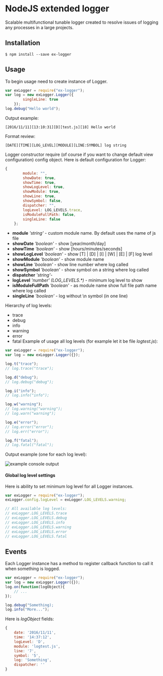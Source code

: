 # NodeJS extended logger
Scalable multifunctional tunable logger created to resolve issues of logging any processes in a large projects.
## Installation
```
$ npm install --save ex-logger
```
## Usage
To begin usage need to create instance of Logger.
```js
var exLogger = require("ex-logger");
var log = new exLogger.Logger({
        singleLine: true
    });
log.debug("Hello world");
```
Output example:
```
[2016/11/11][13:10:31][D][test.js][18] Hello world
```
Format review:
```
[DATE][TIME][LOG_LEVEL][MODULE][LINE:SYMBOL] log string
```
Logger constructor require (of course if you want to change default view configuration) config object. Here is default configuration for Logger:
```js
{
        module: "", 
        showDate: true,
        showTime: true,
        showLogLevel: true,
        showModule: true,
        showLine: true,
        showSymbol: false,
        dispatcher: "",
        logLevel: LOG_LEVELS.trace,
        isModuleFullPath: false,
        singleLine: false
    };
```
- **module** *'string'* - custom module name. By default uses the name of js file
- **showDate** *'boolean'* - show [year/month/day]
- **showTime** *'boolean'* - show [hours/minutes/seconds]
- **showLogLevel** *'boolean'* - show [T] | [D] | [I] | [W] | [E] | [F] log level
- **showModule** *'boolean'* - show module name
- **showLine** *'boolean'* - show line number where log called
- **showSymbol** *'boolean'* - show symbol on a string where log called
- **dispatcher** *'string'*- 
- **logLevel** *'number'* *(LOG_LEVELS.\*)* - minimum log level to show
- **isModuleFullPath** *'boolean'* - as module name show full file path name where log called
- **singleLine** *'boolean'* - log without \n symbol (in one line)

Hierarchy of log levels:
- trace
- debug
- info
- warning
- error
- fatal
Example of usage all log levels (for example let it be file *logtest.js*):
```js
var exLogger = require("ex-logger");
var log = new exLogger.Logger({});

log.t("trace");
// log.trace("trace");

log.d("debug");
// log.debug("debug");

log.i("info");
// log.info("info");

log.w("warning");
// log.warning("warning");
// log.warn("warning");

log.e("error");
// log.error("error");
// log.err("error");

log.f("fatal");
// log.fatal("fatal");
```
Output example (one for each log level):

![example console output](http://i.piccy.info/i9/4a45f080a1fee46f66dbec8140fb0f97/1478866707/24498/1088595/logger_example_view.png)

#### Global log level settings
Here is ability to set minimum log level for all Logger instances.
```js
var exLogger = require("ex-logger");
exLogger.config.logLevel = exLogger.LOG_LEVELS.warning;

// All available log levels:
// exLogger.LOG_LEVELS.trace
// exLogger.LOG_LEVELS.debug
// exLogger.LOG_LEVELS.info
// exLogger.LOG_LEVELS.warning
// exLogger.LOG_LEVELS.error
// exLogger.LOG_LEVELS.fatal
```

## Events
Each Logger instance has a method to register callback function to call it when something is logged.
```js
var exLogger = require("ex-logger");
var log = new exLogger.Logger({});
log.on(function(logObject){
    // ...
});

log.debug("Something);
log.info("More...");
```
Here is *logObject* fields:
```js
{ 
    date: '2016/11/11',
    time: '14:37:12',
    logLevel: 'D',
    module: 'logtest.js',
    line: '7',
    symbol: '5',
    log: 'Something',
    dispatcher: '' 
}
```
